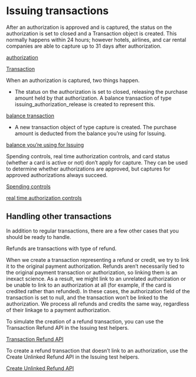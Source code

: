 # Issuing transactions

After an authorization is approved and is captured, the status on the authorization is set to closed and a Transaction object is created. This normally happens within 24 hours; however hotels, airlines, and car rental companies are able to capture up to 31 days after authorization.

[authorization](/issuing/purchases/authorizations)

[Transaction](/api#issuing_transaction_object)

When an authorization is captured, two things happen.

- The status on the authorization is set to closed, releasing the purchase amount held by that authorization. A balance transaction of type issuing_authorization_release is created to represent this.

[balance transaction](/reports/balance-transaction-types)

- A new transaction object of type capture is created. The purchase amount is deducted from the balance you’re using for Issuing.

[balance you’re using for Issuing](/issuing/funding/balance)

Spending controls, real time authorization controls, and card status (whether a card is active or not) don’t apply for capture. They can be used to determine whether authorizations are approved, but captures for approved authorizations always succeed.

[Spending controls](/issuing/controls/spending-controls)

[real time authorization controls](/issuing/controls/real-time-authorizations)

## Handling other transactions

In addition to regular transactions, there are a few other cases that you should be ready to handle.

Refunds are transactions with type of refund.

When we create a transaction representing a refund or credit, we try to link it to the original payment authorization. Refunds aren’t necessarily tied to the original payment transaction or authorization, so linking them is an inexact science. As a result, we might link to an unrelated authorization or be unable to link to an authorization at all (for example, if the card is credited rather than refunded). In these cases, the authorization field of the transaction is set to null, and the transaction won’t be linked to the authorization. We process all refunds and credits the same way, regardless of their linkage to a payment authorization.

To simulate the creation of a refund transaction, you can use the Transaction Refund API in the Issuing test helpers.

[Transaction Refund API](/api/issuing/transactions/test_mode_refund)

To create a refund transaction that doesn’t link to an authorization, use the Create Unlinked Refund API in the Issuing test helpers.

[Create Unlinked Refund API](/api/issuing/transactions/test_mode_create_unlinked_refund)
